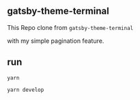 ## gatsby-theme-terminal

This Repo clone from `gatsby-theme-terminal`

with my simple pagination feature.

## run

```shell
yarn

yarn develop
```